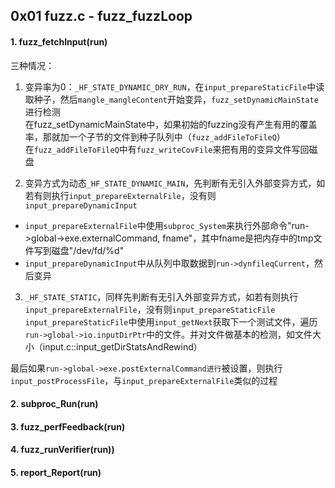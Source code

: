 ## 0x01 fuzz.c - fuzz_fuzzLoop

#### 1. fuzz_fetchInput(run)  

三种情况：  
1. 变异率为0：`_HF_STATE_DYNAMIC_DRY_RUN`，在`input_prepareStaticFile`中读取种子，然后`mangle_mangleContent`开始变异，`fuzz_setDynamicMainState`进行检测   
在fuzz_setDynamicMainState中，如果初始的fuzzing没有产生有用的覆盖率，那就加一个子节的文件到种子队列中（`fuzz_addFileToFileQ`）  
在`fuzz_addFileToFileQ`中有`fuzz_writeCovFile`来把有用的变异文件写回磁盘

2. 变异方式为动态`_HF_STATE_DYNAMIC_MAIN`，先判断有无引入外部变异方式，如若有则执行`input_prepareExternalFile`，没有则`input_prepareDynamicInput`   
- `input_prepareExternalFile`中使用`subproc_System`来执行外部命令"run->global->exe.externalCommand, fname"，其中fname是把内存中的tmp文件写到磁盘"/dev/fd/%d"  
- `input_prepareDynamicInput`中从队列中取数据到`run->dynfileqCurrent`，然后变异  

3. `_HF_STATE_STATIC`，同样先判断有无引入外部变异方式，如若有则执行`input_prepareExternalFile`，没有则`input_prepareStaticFile`    
`input_prepareStaticFile`中使用`input_getNext`获取下一个测试文件，遍历`run->global->io.inputDirPtr`中的文件。并对文件做基本的检测，如文件大小（input.c::input_getDirStatsAndRewind）

最后如果`run->global->exe.postExternalCommand进行`被设置，则执行`input_postProcessFile`，与`input_prepareExternalFile`类似的过程   

#### 2. subproc_Run(run) 





#### 3. fuzz_perfFeedback(run)  
#### 4. fuzz_runVerifier(run))  
#### 5. report_Report(run) 